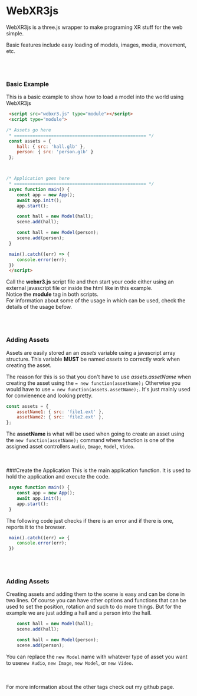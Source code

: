 # WebXR3js
WebXR3js is a three.js wrapper to make programing XR stuff for the web simple.

Basic features include easy loading of models, images, media, movement, etc.





<br/><br/>
### Basic Example
This is a basic example to show how to load a model into the world using WebXR3js

```html
 <script src="webxr3.js" type="module"></script>
 <script type="module">

/* Assets go here
 * ================================================== */
 const assets = {
	hall: { src: 'hall.glb' },
	person: { src: 'person.glb' }
 };



/* Application goes here
 * ================================================== */
 async function main() {
	const app = new App();
	await app.init();
	app.start();

	const hall = new Model(hall);
	scene.add(hall);

	const hall = new Model(person);
	scene.add(person);
 }

 main().catch((err) => {
    console.error(err);
 })
 </script>
```

Call the **webxr3.js** script file and then start your code either using an external javascript file or inside the html like in this example.  
Notice the **module** tag in both scripts.  
For information about some of the usage in which can be used, check the details of the usage befow.





<br/><br/>
### Adding Assets
Assets are easily stored an an *assets* variable using a javascript array structure.  This variable **MUST** be named *assets* to correctly work when creating the asset.

The reason for this is so that you don't have to use *assets.assetName* when creating the asset using the `= new function(assetName);` Otherwise you would have to use `= new function(assets.assetName);`.  It's just mainly used for convienence and looking pretty.

```javascript
const assets = {
	assetName1: { src: 'file1.ext' },
	assetName2: { src: 'file2.ext' },
};
```

The **assetName** is what will be used when going to create an asset using the `new function(assetName);` command where function is one of the assigned asset controllers `Audio`, `Image`, `Model`, `Video`.





<br/><br/>
###Create the Application
This is the main application function.  It is used to hold the application and execute the code.

```javascript
 async function main() {
	const app = new App();
	await app.init();
	app.start();
 }
```
The following code just checks if there is an error and if there is one, reports it to the browser.

```javascript
 main().catch((err) => {
    console.error(err);
 })
```





<br/><br/>
### Adding Assets

Creating assets and adding them to the scene is easy and can be done in two lines. Of course you can have other options and functions that can be used to set the position, rotation and such to do more things.  But for the example we are just adding a hall and a person into the hall.

```javascript
	const hall = new Model(hall);
	scene.add(hall);

	const hall = new Model(person);
	scene.add(person);
```

You can replace the `new Model` name with whatever type of asset you want to use`new Audio`, `new Image`, `new Model`, or `new Video`.





<br/><br/>
For more information about the other tags check out my github page.
